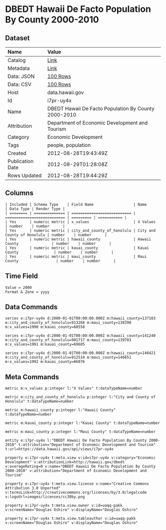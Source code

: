 # DBEDT Hawaii De Facto Population By County 2000-2010

## Dataset

| Name | Value |
| :--- | :---- |
| Catalog | [Link](https://catalog.data.gov/dataset/dbedt-hawaii-de-facto-population-by-county-2000-2010-a67b7) |
| Metadata | [Link](https://data.hawaii.gov/api/views/i7pr-uy4x) |
| Data: JSON | [100 Rows](https://data.hawaii.gov/api/views/i7pr-uy4x/rows.json?max_rows=100) |
| Data: CSV | [100 Rows](https://data.hawaii.gov/api/views/i7pr-uy4x/rows.csv?max_rows=100) |
| Host | data.hawaii.gov |
| Id | i7pr-uy4x |
| Name | DBEDT Hawaii De Facto Population By County 2000-2010 |
| Attribution | Department of Economic Development and Tourism |
| Category | Economic Development |
| Tags | people, population |
| Created | 2012-08-28T19:43:49Z |
| Publication Date | 2012-08-29T01:28:08Z |
| Rows Updated | 2012-08-28T19:44:29Z |

## Columns

```ls
| Included | Schema Type    | Field Name                  | Name                        | Data Type | Render Type |
| ======== | ============== | =========================== | =========================== | ========= | =========== |
| Yes      | numeric metric | x_values                    | X Values                    | number    | number      |
| Yes      | numeric metric | city_and_county_of_honolulu | City and County of Honolulu | number    | number      |
| Yes      | numeric metric | hawaii_county               | Hawaii County               | number    | number      |
| Yes      | numeric metric | kauai_county                | Kauai County                | number    | number      |
| Yes      | numeric metric | maui_county                 | Maui County                 | number    | number      |
```

## Time Field

```ls
Value = 2000
Format & Zone = yyyy
```

## Data Commands

```ls
series e:i7pr-uy4x d:2000-01-01T00:00:00.000Z m:hawaii_county=137103 m:city_and_county_of_honolulu=913268 m:maui_county=138390 m:x_values=1990 m:kauai_county=68558

series e:i7pr-uy4x d:2000-01-01T00:00:00.000Z m:hawaii_county=141240 m:city_and_county_of_honolulu=901717 m:maui_county=139703 m:x_values=1991 m:kauai_county=69605

series e:i7pr-uy4x d:2000-01-01T00:00:00.000Z m:hawaii_county=146421 m:city_and_county_of_honolulu=912514 m:maui_county=146651 m:x_values=1992 m:kauai_county=66076
```

## Meta Commands

```ls
metric m:x_values p:integer l:"X Values" t:dataTypeName=number

metric m:city_and_county_of_honolulu p:integer l:"City and County of Honolulu" t:dataTypeName=number

metric m:hawaii_county p:integer l:"Hawaii County" t:dataTypeName=number

metric m:kauai_county p:integer l:"Kauai County" t:dataTypeName=number

metric m:maui_county p:integer l:"Maui County" t:dataTypeName=number

entity e:i7pr-uy4x l:"DBEDT Hawaii De Facto Population By County 2000-2010" t:attribution="Department of Economic Development and Tourism" t:url=https://data.hawaii.gov/api/views/i7pr-uy4x

property e:i7pr-uy4x t:meta.view v:id=i7pr-uy4x v:category="Economic Development" v:attributionLink=http://hawaii.gov/dbedt v:averageRating=0 v:name="DBEDT Hawaii De Facto Population By County 2000-2010" v:attribution="Department of Economic Development and Tourism"

property e:i7pr-uy4x t:meta.view.license v:name="Creative Commons Attribution 3.0 Unported" v:termsLink=http://creativecommons.org/licenses/by/3.0/legalcode v:logoUrl=images/licenses/cc30by.png

property e:i7pr-uy4x t:meta.view.owner v:id=uaqq-pakk v:screenName="Douglas Oshiro" v:displayName="Douglas Oshiro"

property e:i7pr-uy4x t:meta.view.tableauthor v:id=uaqq-pakk v:screenName="Douglas Oshiro" v:displayName="Douglas Oshiro"
```